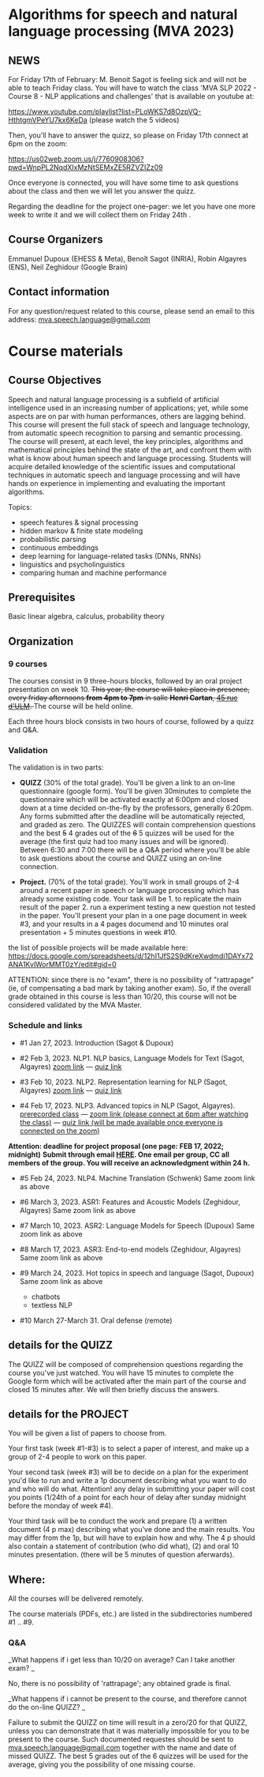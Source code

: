 # Algorithms for speech and natural language processing (MVA 2023)

## NEWS

[//]: # "We are very sorry to announce that **this course will only be available remotely**. This year the only room that we were able to secure for the course (salle Henri Cartan, ENS) turned out to be 3 times too small, and its internet was not reliable enough to sustain a hybride mode. The course will then run through zoom in real time (there won't be video capture). The quizzes and Q&A sessions will also be online and in real time. The time is every Friday afternoons from 4pm to 7pm. "

For Friday 17th of February: M. Benoit Sagot is feeling sick and will not be able to teach Friday class. You will have to watch the class 'MVA SLP 2022 - Course 8 - NLP applications and challenges' that is available on youtube at:

https://www.youtube.com/playlist?list=PLoWKS7d8OzpVQ-HthtgmVPeYU7kx6KeDa (please watch the 5 videos)

Then, you'll have to answer the quizz, so please on Friday 17th connect at 6pm on the zoom: 

https://us02web.zoom.us/j/7760908306?pwd=WnpPL2NqdXIxMzNtSEMxZE5RZVZIZz09

Once everyone is connected, you will have some time to ask questions about the class and then we will let you answer the quizz.

Regarding the deadline for the project one-pager: we let you have one more week to write it and we will collect them on Friday 24th . 

## Course Organizers
Emmanuel Dupoux (EHESS & Meta), Benoît Sagot (INRIA), Robin Algayres (ENS), Neil Zeghidour (Google Brain)

## Contact information
For any question/request related to this course, please send an email to this address: mva.speech.language@gmail.com

# Course materials

## Course Objectives

Speech and natural language processing is a subfield of artificial intelligence used in an increasing number of applications; yet, while some aspects are on par with human performances, others are lagging behind. This course will present the full stack of speech and language technology, from automatic speech recognition to parsing and semantic processing. The course will present, at each level, the key principles, algorithms and mathematical principles behind the state of the art, and confront them with what is know about human speech and language processing. Students will acquire detailed knowledge of the scientific issues and computational techniques in automatic speech and language processing and will have hands on experience in implementing and evaluating the important algorithms.
 
Topics:
- speech features & signal processing
- hidden markov & finite state modeling
- probabilistic parsing
- continuous embeddings
- deep learning for language-related tasks (DNNs, RNNs)
- linguistics and psycholinguistics
- comparing human and machine performance

## Prerequisites
Basic linear algebra, calculus, probability theory

## Organization

### 9 courses 
The courses consist in 9 three-hours blocks, followed by an oral
project presentation on week 10. <del>This year, the course will take place in presence, 
every friday afternoons **from 4pm to 7pm** in salle **Henri Cartan**, [45 rue d'ULM](https://www.google.com/maps/place/45+Rue+d'Ulm,+75005+Paris/@48.8424688,2.3420222,17z/data=!4m5!3m4!1s0x47e671e9e9f3a327:0xb168d68bd2ea2060!8m2!3d48.8423135!4d2.3443182). </del> The course will be held online.

Each three hours block consists in two hours of course, followed by a quizz and Q&A.



### Validation
The validation is in two parts:

- **QUIZZ** (30% of the total grade). You'll be given a link to an on-line questionnaire (google form). You'll be given 30minutes to complete the questionnaire which will be activated exactly at 6:00pm and closed down at a time decided on-the-fly by the professors, generally 6:20pm. Any forms submitted after the deadline will be automatically rejected, and graded as zero. The QUIZZES will contain comprehension questions and the best <del>5</del> 4 grades out of the <del>6</del> 5 quizzes will be used for the average (the first quiz had too many issues and will be ignored). Between 6:30 and 7:00 there will be a Q&A period where you'll be able to ask questions about the course and QUIZZ using an on-line connection.

- **Project.**  (70% of the total grade). You'll work in small groups of 2-4 around a recent paper in speech or language processing which has already some existing code. Your task will be 1. to replicate the main result of the paper 2. run a  experiment testing a new question not tested in the paper. You'll present your plan in a one page document in week #3, and your results in a 4 pages documend and 10 minutes oral presentation + 5 minutes questions in week #10. 

the list of possible projects will be made available  here:
https://docs.google.com/spreadsheets/d/12hI1JfS2S9dKreXwdmdi1DAYx72ANA1KvlWorMMT0zY/edit#gid=0


ATTENTION: since there is no "exam", there is no possibility of "rattrapage" (ie, of compensating a bad mark by taking another exam). So, if the overall grade obtained in this course is less than 10/20, this course will not be considered validated by the MVA Master. 


### Schedule and links

- #1 Jan 27, 2023. Introduction (Sagot & Dupoux)

- #2 Feb 3, 2023. NLP1. NLP basics, Language Models for Text (Sagot, Algayres) [zoom link](https://us02web.zoom.us/j/7760908306?pwd=WnpPL2NqdXIxMzNtSEMxZE5RZVZIZz09) — [quiz link](https://forms.gle/RVqBN5j4ic8He2ns6)

- #3 Feb 10, 2023. NLP2. Representation learning for NLP (Sagot, Algayres) [zoom link](https://us02web.zoom.us/j/7760908306?pwd=WnpPL2NqdXIxMzNtSEMxZE5RZVZIZz09) — [quiz link](https://forms.gle/MqphGpnGMhS48biH9)

- #4 Feb 17, 2023. NLP3. Advanced topics in NLP (Sagot, Algayres). [prerecorded class](https://www.youtube.com/playlist?list=PLoWKS7d8OzpVQ-HthtgmVPeYU7kx6KeDa) — [zoom link (please connect at 6pm after watching the class)](https://us02web.zoom.us/j/7760908306?pwd=WnpPL2NqdXIxMzNtSEMxZE5RZVZIZz09) — [quiz link (will be made available once everyone is connected on the zoom)](https://forms.gle/MqphGpnGMhS48biH9)



**Attention: deadline for project proposal (one page: FEB 17, 2022; midnight)**
**Submit through email [HERE](mailto:mva.speech.language@gmail.com?subject=[MVA2023-1Page]). One
  email per group, CC all members of the group. You will receive an acknowledgment within 24 h.**


- #5 Feb 24, 2023. NLP4. Machine Translation (Schwenk) Same zoom link as above



- #6 March 3, 2023.  ASR1: Features and Acoustic Models (Zeghidour, Algayres) Same zoom link as above


- #7 March 10, 2023.  ASR2: Language Models for Speech (Dupoux) Same zoom link as above



- #8 March 17, 2023. ASR3: End-to-end models (Zeghidour, Algayres) Same zoom link as above



- #9 March 24, 2023. Hot topics in speech and language (Sagot, Dupoux) Same zoom link as above

    - chatbots
	- textless NLP

- #10 March 27-March 31. Oral defense (remote) 


## details for the QUIZZ

The QUIZZ will be composed of comprehension questions regarding the course you've just watched. You will have 15 minutes to complete the Google form which will be activated after the main part of the course and closed 15 minutes after. We will then briefly discuss the answers.

## details for the PROJECT
You will be given a list of papers to choose from.

Your first task (week #1-#3) is to select a paper of interest, and make up a group of 2-4 people to work on this paper. 

Your second task (week #3) will be to decide on a plan for the experiment you'd like to run and write a 1p document describing what you want to do and who will do what. Attention! any delay in submitting your paper will cost you points (1/24th of a point for each hour of delay after sunday midnight before the monday of week #4).

Your third task will be to conduct the work and prepare (1) a written document (4 p max) describing what you've done and the main results. You may differ from the 1p, but will have to explain how and why. The 4 p should also contain a statement of contribution (who did what), (2) and oral 10 minutes presentation. (there will be 5 minutes of question aferwards).


## Where:

All the courses will be delivered remotely. 

The course materials (PDFs, etc.) are listed in the subdirectories numbered #1 .. #9. 



### Q&A

_What happens if i get less than 10/20 on average? Can I take another exam? _


No, there is no possibility of 'rattrapage'; any obtained grade is final.


_What happens if i cannot be present to the course, and therefore cannot do the on-line QUIZZ?  _


Failure to submit the QUIZZ on time will result in a zero/20 for that QUIZZ, unless you can demonstrate that it was materially impossible for you to be present to the course. Such documented requestes should be sent to mva.speech.language@gmail.com together with the name and date of missed QUIZZ. The best 5 grades out of the 6 quizzes will be used for the average, giving you the possibility of one missing course.


